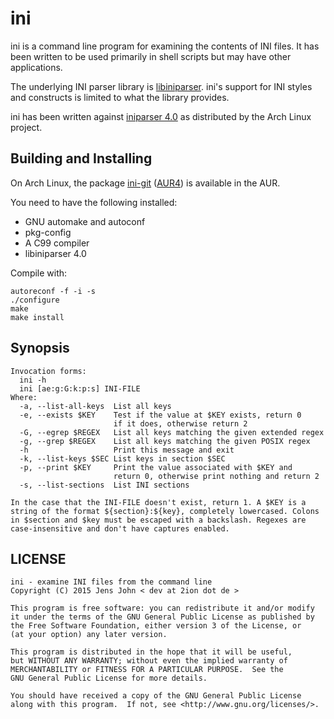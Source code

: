 # ini

ini is a command line program for examining the contents of INI files.
It has been written to be used primarily in shell scripts but may have
other applications.

The underlying INI parser library is
[libiniparser](http://ndevilla.free.fr/iniparser). ini's support for INI
styles and constructs is limited to what the library provides.

ini has been written against [iniparser
4.0](https://projects.archlinux.org/svntogit/packages.git/log/trunk?h=packages/iniparser)
as distributed by the Arch Linux project.

## Building and Installing

On Arch Linux, the package [ini-git](https://aur.archlinux.org/packages/ini-git/)
([AUR4](https://aur4.archlinux.org/packages/ini-git/)) is available in the AUR.

You need to have the following installed:

* GNU automake and autoconf
* pkg-config
* A C99 compiler
* libiniparser 4.0

Compile with:

```
autoreconf -f -i -s
./configure
make
make install
```

## Synopsis

```
Invocation forms:
  ini -h
  ini [ae:g:G:k:p:s] INI-FILE
Where:
  -a, --list-all-keys  List all keys
  -e, --exists $KEY    Test if the value at $KEY exists, return 0
                       if it does, otherwise return 2
  -G, --egrep $REGEX   List all keys matching the given extended regex
  -g, --grep $REGEX    List all keys matching the given POSIX regex
  -h                   Print this message and exit
  -k, --list-keys $SEC List keys in section $SEC
  -p, --print $KEY     Print the value associated with $KEY and
                       return 0, otherwise print nothing and return 2
  -s, --list-sections  List INI sections

In the case that the INI-FILE doesn't exist, return 1. A $KEY is a
string of the format ${section}:${key}, completely lowercased. Colons
in $section and $key must be escaped with a backslash. Regexes are
case-insensitive and don't have captures enabled.
```

## LICENSE

```
ini - examine INI files from the command line
Copyright (C) 2015 Jens John < dev at 2ion dot de >

This program is free software: you can redistribute it and/or modify
it under the terms of the GNU General Public License as published by
the Free Software Foundation, either version 3 of the License, or
(at your option) any later version.

This program is distributed in the hope that it will be useful,
but WITHOUT ANY WARRANTY; without even the implied warranty of
MERCHANTABILITY or FITNESS FOR A PARTICULAR PURPOSE.  See the
GNU General Public License for more details.

You should have received a copy of the GNU General Public License
along with this program.  If not, see <http://www.gnu.org/licenses/>.
```
